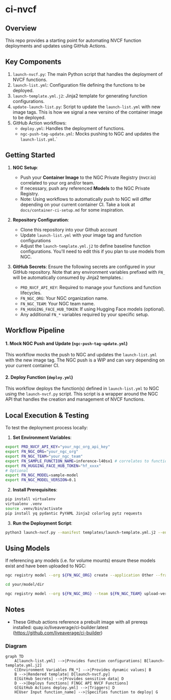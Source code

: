 # ci-nvcf

## Overview 

This repo provides a starting point for automating NVCF function deployments and updates using GitHub Actions.

## Key Components

1. `launch-nvcf.py`: The main Python script that handles the deployment of NVCF functions.
2. `launch-list.yml`: Configuration file defining the functions to be deployed.
3. `launch-template.yml.j2`: Jinja2 template for generating function configurations.
4. `update-launch-list.py`: Script to update the `launch-list.yml` with new image tags. This is how we signal a new versino of the container image to be deployed.
5. GitHub Action workflows:
   - `deploy.yml`: Handles the deployment of functions.
   - `ngc-push-tag-update.yml`: Mocks pushing to NGC and updates the `launch-list.yml`.`

## Getting Started

1. **NGC Setup**:
    - Push your **Container Image** to the NGC Private Registry (nvcr.io) correlated to your org and/or team.
    - If necessary, push any referenced **Models** to the NGC Private Registry.
    - Note: Using workflows to automatically push to NGC will differ depending on your current container CI. Take a look at `docs/container-ci-setup.md` for some inspiration.
    

2. **Repository Configuration**:
    - Clone this repository into your Github account
    - Update `launch-list.yml` with your image tag and function configurations
    - Adjust the `launch-template.yml.j2` to define baseline function configurations. You'll need to edit this if you plan to use models from NGC.

3. **GitHub Secrets**:
Ensure the following secrets are configured in your GitHub repository. Note that any environment variables prefixed with `FN_` will be automatically consumed by Jinja2 templates.:
    - `PRD_NVCF_API_KEY`: Required to manage your functions and function lifecycles.
    - `FN_NGC_ORG`: Your NGC organization name.
    - `FN_NGC_TEAM`: Your NGC team name.
    - `FN_HUGGING_FACE_HUB_TOKEN`: If using Hugging Face models (optional).
    - Any additional `FN_*` variables required by your specific setup.

## Workflow Pipeline

#### 1. Mock NGC Push and Update (`ngc-push-tag-update.yml`)
This workflow mocks the push to NGC and updates the `launch-list.yml` with the new image tag. The NGC push is a WIP and can vary depending on your current container CI.

#### 2. Deploy Function (`deploy.yml`)
This workflow deploys the function(s) defined in `launch-list.yml` to NGC using the `launch-nvcf.py` script. This script is a wrapper around the NGC API that handles the creation and management of NVCF functions.  

## Local Execution & Testing

To test the deployment process locally:

1. **Set Environment Variables**:
  ```bash
  export PRD_NVCF_API_KEY="your_ngc_org_api_key"
  export FN_NGC_ORG="your_ngc_org"
  export FN_NGC_TEAM="your_ngc_team"
  export FN_SAMPLE_FUNCTION_NAME=inference-l40sx1 # correlates to function list item
  export FN_HUGGING_FACE_HUB_TOKEN="hf_xxxx"
  # Optional
  export FN_NGC_MODEL=sample-model
  export FN_NGC_MODEL_VERSION=0.1
  ```

2. **Install Prerequisites**:
  ```bash
  pip install virtualenv
  virtualenv .venv
  source .venv/bin/activate
  pip install yq pydantic PyYAML Jinja2 colorlog pytz requests
  ```

3. **Run the Deployment Script**:
  ```bash
  python3 launch-nvcf.py --manifest templates/launch-template.yml.j2 --environment production --function-name ${FN_SAMPLE_FUNCTION_NAME}
  ```

## Using Models
If referencing any models (i.e. for volume mounts) ensure these models exist and have been uploaded to NGC:
```bash
ngc registry model --org ${FN_NGC_ORG} create --application Other --framework Other --precision Other --format Other --short-desc ${FN_NGC_MODEL} ${FN_NGC_ORG}/${FN_NGC_TEAM}/${FN_NGC_MODEL}

cd your/model/dir

ngc registry model --org ${FN_NGC_ORG} --team ${FN_NGC_TEAM} upload-version ${FN_NGC_ORG}/${FN_NGC_TEAM}/${FN_NGC_MODEL}:${FN_NGC_MODEL_VERSION}
```

## Notes

- These Github actions reference a prebuilt image with all prereqs installed: quay.io/liveaverage/ci-builder:latest (https://github.com/liveaverage/ci-builder)

### Diagram 

```mermaid
graph TD
    A[launch-list.yml] -->|Provides function configurations| B[launch-template.yml.j2]
    C[Environment Variables FN_*] -->|Provides dynamic values| B
    B -->|Rendered template| D[launch-nvcf.py]
    E[GitHub Secrets] -->|Provides sensitive data| D
    D -->|Deploys functions| F[NGC API NVCF Functions]
    G[GitHub Actions deploy.yml] -->|Triggers| D
    H[User Input function_name] -->|Specifies function to deploy| G
```